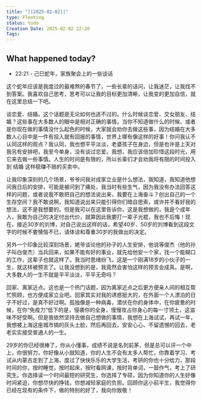 ```yaml
---
title: "[[2025-02-02]]"
type: Fleeting
status: todo
Creation Date: 2025-02-02 22:20
Tags:
---
```



## What happened today?
- 22:21 - 己巳蛇年，家族聚会上的一些谈话

这个蛇年应该是我度过的最难熬的春节了，一些长辈的诘问，让我迷茫，让我找不到答案。我喜欢自己思考，思考可以让我的目标更加清晰，让我变的更加自信，就在这里总结一下吧。

谈恋爱、结婚。这个话题是无论如何也逃不过的。什么时候谈恋爱、交女朋友、结婚？这些事在大多数人的眼中是相对正确的事情，当你不知道做什么的时候、或者是你现在做的事情没什么起色的时候，大家就会劝你去做这些事，因为结婚在大多数人心目中是一件有投入就有回报的事情，世界上哪有像这样的好事！你问我认不认同这样的观点？我认同，我也想平平淡淡，老婆孩子在身边，但是也许是上天对我另有安排吧，我至今单身，没有谈过恋爱。我想，我应该倍加珍惜这段时光，用它来去做一些事情。人生的时间是有限的，所以长辈们才会劝我将有限的时间投入到 结婚 这样稳赚不赔的买卖中。

让我印象深刻的几个场景，爷爷问我对成家立业是什么想法，我知道，我知道他想问我日后的安排，可能是被问到了痛处，我当时有些生气，因为我没有办法回答这样的问题，或者说我不敢把自己的想法说出来，我要在上海奋斗？创出自己的一个生存空间？我不敢说啊，我知道说出来只能引得你们暗自思索，或许并不看好我的想法，这不是我想要的。但是我可以在这里告诉你，这是我想做的，我是个成年人，我敢为自己的决定付出代价，就算因此我要打一辈子光棍，我也不后悔！现在，接近30岁的刘博，对自己说出这样的话，希望40岁、50岁的刘博看到这段文字的时候不要懊恼不已，请体谅和尊重30岁的我做出的决定。

另外一个印象比较深刻场景，姥爷谈论他的孙子的人生安排，他说等俊杰（他的孙子叫白俊杰）当兵回来，如果不能有好的事业，就先给他安一个家，找一个能糊口的工作，这辈子也就这样了。我当时思绪纷飞，这是一个刚满18岁的小伙子的一生，就这样被预言了。让我没想到的是，我竟然会害怕这样的预言会成真。是啊，大多数人的一生不就是平平淡淡，平平无奇吗？

回家、离家近点。这也是一个热门话题，因为离家近点之后更方便亲人间的相互帮忙照顾，也方便成家立业吧。回家其实对我的诱惑挺大的，在外面一个人漂泊的日子不好过，是真不好过啊。孤独像是一种病毒，潜伏在你的身体中，在你疲惫的时候，在你“免疫力”低下的是，侵袭你的全身，慢慢攻占你身心的每一寸领土，这滋味不好受啊。但是我依然坚持去做自己想做的事情，我想在上海试试，再试一年，我想被上海这座城市搞的灰头土脸，然后再回去，安安心心、不留遗憾的回去，老老实实接受普通人的一生。

29岁的你已经很棒了，你从小懂事，成绩不说是名列前茅，但是总可以评一个中上，你很努力，你好像从小就知道，你的人生不会有太多人帮忙，你靠着学习、考试从内蒙古走到了上海，度过了快快乐乐的大学生活，考研的你也十分给力，那段时间的你，按时睡觉，按时起床，按时看网课，按时背单词，一鼓作气，考上了研究生。你选择读一个时间最短的研究生，你选择了专硕，因为你知道你的人生好像时间紧迫，你想尽快的挣钱，你想减轻家庭的负担。回顾你这小前半生，我觉得你已经在现有的条件下，做的特别的好了，我向你致敬！